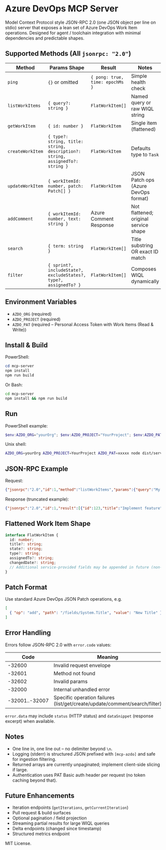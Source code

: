 # Azure DevOps MCP Server

Model Context Protocol style JSON-RPC 2.0 (one JSON object per line on stdio) server that exposes a lean set of Azure DevOps Work Item operations. Designed for agent / toolchain integration with minimal dependencies and predictable shapes.

## Supported Methods (All `jsonrpc: "2.0"`)

| Method | Params Shape | Result | Notes |
|--------|--------------|--------|-------|
| `ping` | `{}` or omitted | `{ pong: true, time: epochMs }` | Simple health check |
| `listWorkItems` | `{ query?: string }` | `FlatWorkItem[]` | Named query or raw WIQL string |
| `getWorkItem` | `{ id: number }` | `FlatWorkItem` | Single item (flattened) |
| `createWorkItem` | `{ type?: string, title: string, description?: string, assignedTo?: string }` | `FlatWorkItem` | Defaults type to `Task` |
| `updateWorkItem` | `{ workItemId: number, patch: Patch[] }` | `FlatWorkItem` | JSON Patch ops (Azure DevOps format) |
| `addComment` | `{ workItemId: number, text: string }` | Azure Comment Response | Not flattened; original service shape |
| `search` | `{ term: string }` | `FlatWorkItem[]` | Title substring OR exact ID match |
| `filter` | `{ sprint?, includeState?, excludeStates?, type?, assignedTo? }` | `FlatWorkItem[]` | Composes WIQL dynamically |

## Environment Variables
- `AZDO_ORG` (required)
- `AZDO_PROJECT` (required)
- `AZDO_PAT` (required – Personal Access Token with Work Items (Read & Write))

## Install & Build

PowerShell:
```powershell
cd mcp-server
npm install
npm run build
```

Or Bash:
```bash
cd mcp-server
npm install && npm run build
```

## Run

PowerShell example:
```powershell
$env:AZDO_ORG="yourOrg"; $env:AZDO_PROJECT="YourProject"; $env:AZDO_PAT="xxxxx"; node dist/server.js
```

Unix shell:
```bash
AZDO_ORG=yourOrg AZDO_PROJECT=YourProject AZDO_PAT=xxxxx node dist/server.js
```

## JSON-RPC Example
Request:
```json
{"jsonrpc":"2.0","id":1,"method":"listWorkItems","params":{"query":"My Work Items"}}
```

Response (truncated example):
```json
{"jsonrpc":"2.0","id":1,"result":[{"id":123,"title":"Implement feature","state":"Active","type":"Task","assignedTo":"Jane Doe"}]}
```

## Flattened Work Item Shape
```ts
interface FlatWorkItem {
  id: number;
  title?: string;
  state?: string;
  type?: string;
  assignedTo?: string;
  changedDate?: string;
  // Additional service-provided fields may be appended in future (non-breaking)
}
```

## Patch Format
Use standard Azure DevOps JSON Patch operations, e.g.
```json
[
  { "op": "add", "path": "/fields/System.Title", "value": "New Title" }
]
```

## Error Handling

Errors follow JSON-RPC 2.0 with `error.code` values:

| Code | Meaning |
|------|---------|
| -32600 | Invalid request envelope |
| -32601 | Method not found |
| -32602 | Invalid params |
| -32000 | Internal unhandled error |
| -32001..-32007 | Specific operation failures (list/get/create/update/comment/search/filter) |

`error.data` may include `status` (HTTP status) and `dataSnippet` (response excerpt) when available.

## Notes
- One line in, one line out – no delimiter beyond `\n`.
- Logging (stderr) is structured JSON prefixed with `[mcp-azdo]` and safe for ingestion filtering.
- Returned arrays are currently unpaginated; implement client-side slicing if large.
- Authentication uses PAT Basic auth header per request (no token caching beyond that).

## Future Enhancements
- Iteration endpoints (`getIterations`, `getCurrentIteration`)
- Pull request & build surfaces
- Optional pagination / field projection
- Streaming partial results for large WIQL queries
- Delta endpoints (changed since timestamp)
- Structured metrics endpoint

MIT License.
